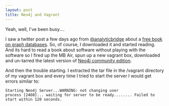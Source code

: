 ```yaml
---
layout: post
title: Neo4j and Vagrant
---
```


Yeah, well,  I've been busy....

I saw a twitter post a few days ago from [@analyticbridge](https://twitter.com/analyticbridge) about a [free book on graph databases](http://www.analyticbridge.com/group/books/forum/topics/free-o-reilly-book-graph-databases).
So, of course, I downloaded it and started reading.  And its hard to read a book about software without playing with the software so I fired up the MB Air, spun up a new vagrant box,
downloaded and un-tarred the latest version of [Neo4j community edition](http://neo4j.com/download/).

And then the trouble starting.  I extracted the tar file in the /vagrant directory of my vagrant box and every time I tried to start the server I would get errors similar to:

````
Starting Neo4j Server...WARNING: not changing user
process [2460]... waiting for server to be ready........ Failed to start within 120 seconds.
````
